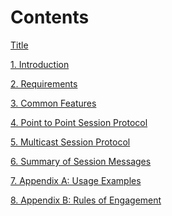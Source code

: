 Contents
========

[Title](00Title.md)

[1. Introduction](01Introduction.md)

[2. Requirements](02Requirements.md)

[3. Common Features](03CommonFeatures.md)

[4. Point to Point Session Protocol](04PointToPointSessionProtocol.md)

[5. Multicast Session Protocol](05MulticastSessionProtocol.md)

[6. Summary of Session Messages](06SummaryOfSessionMessages.md)

[7. Appendix A: Usage Examples](07UsageExamples.md)

[8. Appendix B: Rules of Engagement](08RulesOfEngagement.md)